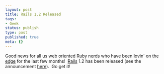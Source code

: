 ```yaml
---
layout: post
title: Rails 1.2 Released
tags:
- Geek
status: publish
type: post
published: true
meta: {}
---
```

Good news for all us web oriented Ruby nerds who have been lovin' on the <a href="http://wiki.rubyonrails.org/rails/pages/EdgeRails">edge</a> for the last few months!  <a href="http://rubyonrails.com/" target="_blank">Rails</a> 1.2 has been released (see the announcement <a href="http://weblog.rubyonrails.com/2007/1/19/rails-1-2-rest-admiration-http-lovefest-and-utf-8-celebrations">here</a>).  Go get it!
